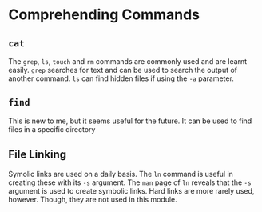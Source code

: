# Comprehending Commands

## `cat`
The `grep`, `ls`, `touch` and `rm` commands are commonly used and are learnt easily. `grep` searches for text and can be used to search the output of another command. `ls` can find hidden files if using the `-a` parameter.

## `find`
This is new to me, but it seems useful for the future. It can be used to find files in a specific directory

## File Linking
Symolic links are used on a daily basis. The `ln` command is useful in creating these with its `-s` argument. The `man` page of `ln` reveals that the `-s` argument is used to create symbolic links.
Hard links are more rarely used, however. Though, they are not used in this module.
